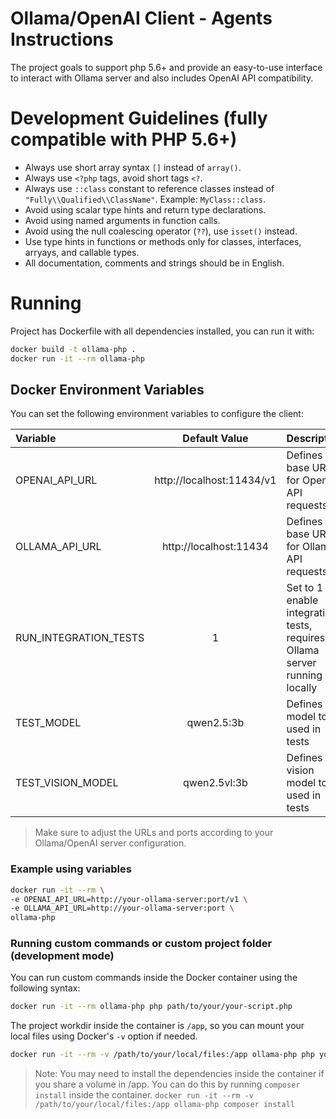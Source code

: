 # Ollama/OpenAI Client - Agents Instructions

The project goals to support php 5.6+ and provide an easy-to-use interface to interact with Ollama server and also includes OpenAI API compatibility.

# Development Guidelines (fully compatible with PHP 5.6+)

 - Always use short array syntax `[]` instead of `array()`.
 - Always use `<?php` tags, avoid short tags `<?`.
 - Always use `::class` constant to reference classes instead of `"Fully\\Qualified\\ClassName"`. Example: `MyClass::class`.
 - Avoid using scalar type hints and return type declarations.
 - Avoid using named arguments in function calls.
 - Avoid using the null coalescing operator (`??`), use `isset()` instead.
 - Use type hints in functions or methods only for classes, interfaces, arryays, and callable types.
 - All documentation, comments and strings should be in English.

# Running

Project has Dockerfile with all dependencies installed, you can run it with:

```bash 
docker build -t ollama-php .
docker run -it --rm ollama-php
```

## Docker Environment Variables

You can set the following environment variables to configure the client:


| Variable | Default Value | Description |
| :------- | :-----------: | :---------- |
| OPENAI_API_URL | http://localhost:11434/v1 | Defines the base URL for OpenAI API requests |
| OLLAMA_API_URL | http://localhost:11434 | Defines the base URL for Ollama API requests |
| RUN_INTEGRATION_TESTS | 1 | Set to 1 to enable integration tests, requires Ollama server running locally |
| TEST_MODEL | qwen2.5:3b | Defines the model to be used in tests |
| TEST_VISION_MODEL | qwen2.5vl:3b | Defines the vision model to be used in tests |

> Make sure to adjust the URLs and ports according to your Ollama/OpenAI server configuration.

### Example using variables

```bash
docker run -it --rm \
-e OPENAI_API_URL=http://your-ollama-server:port/v1 \
-e OLLAMA_API_URL=http://your-ollama-server:port \
ollama-php
```

### Running custom commands or custom project folder (development mode)
You can run custom commands inside the Docker container using the following syntax:

```bash
docker run -it --rm ollama-php php path/to/your/your-script.php
```

The project workdir inside the container is `/app`, so you can mount your local files using Docker's `-v` option if needed.

```bash
docker run -it --rm -v /path/to/your/local/files:/app ollama-php php your-script.php
```

> Note: You may need to install the dependencies inside the container if you share a volume in /app. You can do this by running `composer install` inside the container. `docker run -it --rm -v /path/to/your/local/files:/app ollama-php composer install`

